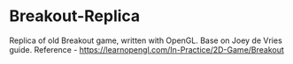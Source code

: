 # Breakout-Replica
Replica of old Breakout game, written with OpenGL.
Base on Joey de Vries guide. Reference - https://learnopengl.com/In-Practice/2D-Game/Breakout
